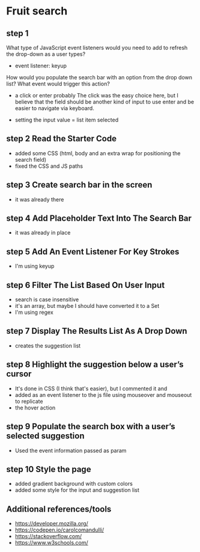 # Fruit search 

## step 1

What type of JavaScript event listeners would you need to add to refresh the drop-down as a user types?

* event listener: keyup

How would you populate the search bar with an option from the drop down list? What event would trigger this action?

* a click or enter probably
The click was the easy choice here, but I believe that the field should be another kind of input to use enter and be easier to navigate via keyboard.

* setting the input value = list item selected

## step 2 Read the Starter Code
* added some CSS (html, body and an extra wrap for positioning the search field)
* fixed the CSS and JS paths
    
## step 3 Create search bar in the screen
* it was already there

## step 4 Add Placeholder Text Into The Search Bar
* it was already in place

## step 5 Add An Event Listener For Key Strokes
* I'm using keyup

## step 6 Filter The List Based On User Input
* search is case insensitive
* it's an array, but maybe I should have converted it to a Set
* I'm using regex

## step 7 Display The Results List As A Drop Down 
* creates the suggestion list

## step 8 Highlight the suggestion below a user’s cursor
* It's done in CSS (I think that's easier), but I commented it and
* added as an event listener to the js file using mouseover and mouseout to replicate
* the hover action

## step 9 Populate the search box with a user’s selected suggestion
* Used the event information passed as param

## step 10 Style the page 
* added gradient background with custom colors
* added some style for the input and suggestion list


## Additional references/tools
* https://developer.mozilla.org/
* https://codepen.io/carolcomandulli/
* https://stackoverflow.com/
* https://www.w3schools.com/